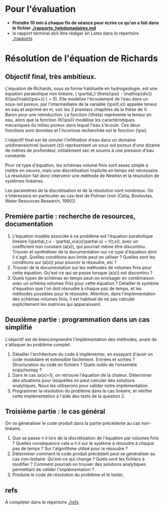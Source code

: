 # Pour l'évaluation

-   **Prendre 10 min à chaque fin de séance pour écrire ce qu'on a fait
    dans le fichier
    [./rapports_hebdomadaires.md](./rapports_hebdomadaires.md)**
-   le rapport terminal doit être rédiger en Latex dans le répertoire [./rapports](rapports)

# Résolution de l'équation de Richards

## Objectif final, très ambitieux.

L'équation de Richards, sous sa forme habituelle en hydrogéologie, est une
équation parabolique non linéaire, \( \partial_t \theta(\psi) - \mathop{div}(
K(\psi)\nabl(\psi+z) ) = 0\). Elle modélise l'écoulement de l'eau dans un
sous-sol poreux, par l'intermédiaire de la variable \(\psi(t,x)\) appelée teneur
en eau et exprimé en m, voir les 2 premiers chapitres de la thèse de V. Baron
pour une introduction. La fonction \(\theta\) représente la teneur en eau, alors
que la fonction \(K(\psi)\) modélise les caractéristiques mécaniques du milieu
poreux dans lequel l'eau s'écoule. Ces deux fonctions sont données et l'inconnue
recherchée est le fonction \(\psi\).

L'objectif final est de simuler l'infiltration d'eau dans un domaine
unidimensionnel (suivant \(z\)) représentant un sous-sol poreux d'une dizaine de
mètres de profondeur, initialement sec et soumis à une pression d'eau
constante. 

Pour ce type d'équation, les schémas volume finis sont assez simple à mettre en
oeuvre, mais une discrétisation implicite en temps est nécessaire. La résolution
fait donc intervenir une méthode de Newton et la résolution de systèmes
linéaires. 

Les paramètres de la discrétisation et de la résolution sont nombreux. On
s'intéressera en particulier au cas-test de Polman (voir [Celia, Bouloutas,
Water Resources Research, 1990]).

## Première partie : recherche de resources, documentation

1.  L'équation modèle associée à ce problème est l'équation parabolique linéaire
    \(\partial_t u - \partial_x(a(x)\partial u) = f(t,x)\), avec un coefficient non
    constant \(a(x)\), qui pourrait même être discontinu. Trouver et synthétiser de
    la documentation sur ce type d'équation dont il s'agit. Quelles conditions
    aux limite peut on utiliser ? Quelles sont les conditions sur \(a(x)\) pour
    pouvoir la résoudre, etc ?
2.  Trouver de la documentation sur les méthodes de volumes finis pour cette
    équation. Qu'est-ce qui se passe lorsque \(a(x)\) est discontinu ?
3.  Quels types de schémas en temps peut-on envisager en combinaison avec un
    schéma volumes finis pour cette équation ? Détailler le système d'équation
    que l'on doit résoudre à chaque pas de temps, et les méthodes possibles pour
    le résoudre. Attention, dans l'implémentation des schémas volumes finis, il
    est habituel de ne pas calculer explicitement les matrices qui apparaissent.

## Deuxième partie : programmation dans un cas simplifié

L'objectif est de biencomprendre l'implémentation des méthodes, avant de
s'attaquer au problème complet.

1.  Détailler l'architecture du code à implémenter, en essayant d'avoir un code
    modulaire et extensible facilement. Entrées et sorties ? Structuration du
    code en fichiers ? Quels outils de l'ensemble scipy/numpy ?
2.  Dans le cas \(a(x)=1\), on retrouve l'équation de la chaleur. Déterminer des
    situations pour lesquelles on peut calculer des solutions analytiques. Nous
    les utiliserons pour valider notre implémentation.
3.  Programmer la résolution du problème dans le cas linéaire, et vérifier cette
    implémentation à l'aide des tests de la question 2.

## Troisième partie : le cas général

On va généraliser le code produit dans la partie précédente au cas non-linéaire.

1.  Que se passe-t-il lors de la discrétisation de l'équation par volumes finis ?
    Quelles conséquence cela a-t-il sur le système à résoudre à chaque pas de
    temps ? Sur l'algorithme utilisé pour le résoudre ?
2.  Déterminer comment le code produit précédant peut se généraliser au cas
    non-linéaire. Qu'est-ce qui change ? Quels sont les fichiers à modifier ?
    Comment pourrait-on trouver des solutions analytiques permettant de valider
    l'implémentation ?
3.  Produire le code de résolution du problème et le tester,

## refs

À compléter dans le répertoire [./refs](./refs)
